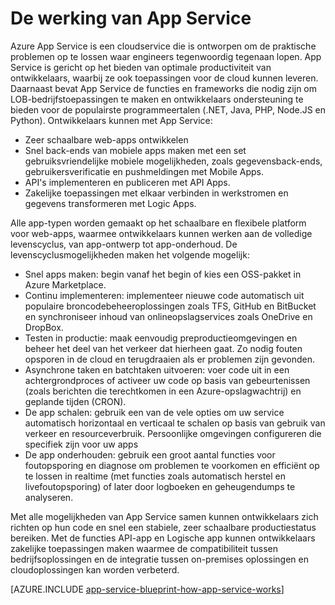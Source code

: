 <properties 
    pageTitle="De werking van Azure App Service" 
    description="Lees hoe App Service werkt" 
    keywords="App Service, Azure App Service, schaal, schaalbaar, App Service-abonnement, kosten App Service"
    services="app-service" 
    documentationCenter="" 
    authors="yochay" 
    manager="wpickett" 
    editor=""/>

<tags 
    ms.service="app-service" 
    ms.workload="na" 
    ms.tgt_pltfrm="na" 
    ms.devlang="na" 
    ms.topic="hero-article" 
    ms.date="02/10/2016" 
    ms.author="yochay"/>


# De werking van App Service

Azure App Service is een cloudservice die is ontworpen om de praktische problemen op te lossen waar engineers tegenwoordig tegenaan lopen. App Service is gericht op het bieden van optimale productiviteit van ontwikkelaars, waarbij ze ook toepassingen voor de cloud kunnen leveren. Daarnaast bevat App Service de functies en frameworks die nodig zijn om LOB-bedrijfstoepassingen te maken en ontwikkelaars ondersteuning te bieden voor de populairste programmeertalen (.NET, Java, PHP, Node.JS en Python).
Ontwikkelaars kunnen met App Service:

* Zeer schaalbare web-apps ontwikkelen
* Snel back-ends van mobiele apps maken met een set gebruiksvriendelijke mobiele mogelijkheden, zoals gegevensback-ends, gebruikersverificatie en pushmeldingen met Mobile Apps. 
* API's implementeren en publiceren met API Apps.
* Zakelijke toepassingen met elkaar verbinden in werkstromen en gegevens transformeren met Logic Apps.

Alle app-typen worden gemaakt op het schaalbare en flexibele platform voor web-apps, waarmee ontwikkelaars kunnen werken aan de volledige levenscyclus, van app-ontwerp tot app-onderhoud. De levenscyclusmogelijkheden maken het volgende mogelijk:

* Snel apps maken: begin vanaf het begin of kies een OSS-pakket in Azure Marketplace. 
* Continu implementeren: implementeer nieuwe code automatisch uit populaire broncodebeheeroplossingen zoals TFS, GitHub en BitBucket en synchroniseer inhoud van onlineopslagservices zoals OneDrive en DropBox.
* Testen in productie: maak eenvoudig preproductieomgevingen en beheer het deel van het verkeer dat hierheen gaat. Zo nodig fouten opsporen in de cloud en terugdraaien als er problemen zijn gevonden.
* Asynchrone taken en batchtaken uitvoeren: voer code uit in een achtergrondproces of activeer uw code op basis van gebeurtenissen (zoals berichten die terechtkomen in een Azure-opslagwachtrij) en geplande tijden (CRON).
* De app schalen: gebruik een van de vele opties om uw service automatisch horizontaal en verticaal te schalen op basis van gebruik van verkeer en resourceverbruik. Persoonlijke omgevingen configureren die specifiek zijn voor uw apps   
* De app onderhouden: gebruik een groot aantal functies voor foutopsporing en diagnose om problemen te voorkomen en efficiënt op te lossen in realtime (met functies zoals automatisch herstel en livefoutopsporing) of later door logboeken en geheugendumps te analyseren.
 
Met alle mogelijkheden van App Service samen kunnen ontwikkelaars zich richten op hun code en snel een stabiele, zeer schaalbare productiestatus bereiken. Met de functies API-app en Logische app kunnen ontwikkelaars zakelijke toepassingen maken waarmee de compatibiliteit tussen bedrijfsoplossingen en de integratie tussen on-premises oplossingen en cloudoplossingen kan worden verbeterd.  

[AZURE.INCLUDE [app-service-blueprint-how-app-service-works](../../includes/app-service-blueprint-how-app-service-works.md)]



<!--HONumber=Sep16_HO3-->


